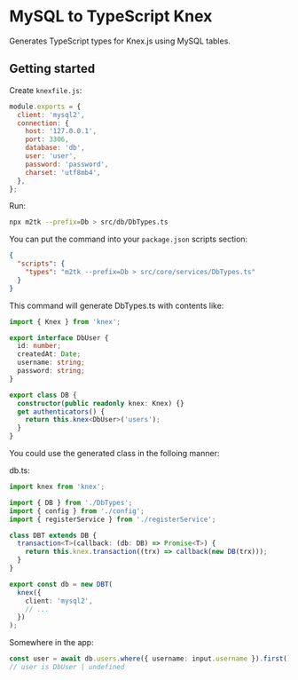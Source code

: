 # MySQL to TypeScript Knex

Generates TypeScript types for Knex.js using MySQL tables.

## Getting started

Create `knexfile.js`:

```js
module.exports = {
  client: 'mysql2',
  connection: {
    host: '127.0.0.1',
    port: 3306,
    database: 'db',
    user: 'user',
    password: 'password',
    charset: 'utf8mb4',
  },
};
```

Run:

```bash
npx m2tk --prefix=Db > src/db/DbTypes.ts
```

You can put the command into your `package.json` scripts section:

```json
{
  "scripts": {
    "types": "m2tk --prefix=Db > src/core/services/DbTypes.ts"
  }
}
```

This command will generate DbTypes.ts with contents like:

```typescript
import { Knex } from 'knex';

export interface DbUser {
  id: number;
  createdAt: Date;
  username: string;
  password: string;
}

export class DB {
  constructor(public readonly knex: Knex) {}
  get authenticators() {
    return this.knex<DbUser>('users');
  }
}
```

You could use the generated class in the folloing manner:

db.ts:

```typescript
import knex from 'knex';

import { DB } from './DbTypes';
import { config } from './config';
import { registerService } from './registerService';

class DBT extends DB {
  transaction<T>(callback: (db: DB) => Promise<T>) {
    return this.knex.transaction((trx) => callback(new DB(trx)));
  }
}

export const db = new DBT(
  knex({
    client: 'mysql2',
    // ...
  })
);
```

Somewhere in the app:

```typescript
const user = await db.users.where({ username: input.username }).first();
// user is DbUser | undefined
```
